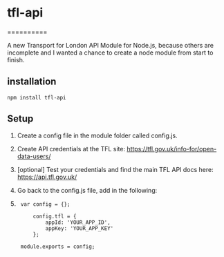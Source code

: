 # tfl-api
==========

A new Transport for London API Module for Node.js, because others are incomplete and I wanted a chance to create a node module from start to finish. 

## installation

	npm install tfl-api

## Setup

1. Create a config file in the module folder called config.js. 

2. Create API credentials at the TFL site: <https://tfl.gov.uk/info-for/open-data-users/>

3. [optional] Test your credentials and find the main TFL API docs here: <https://api.tfl.gov.uk/>

4. Go back to the config.js file, add in the following:
5. ```
	var config = {};

		config.tfl = {
		    appId: 'YOUR_APP_ID',
		    appKey: 'YOUR_APP_KEY'
		};

	module.exports = config;
```

